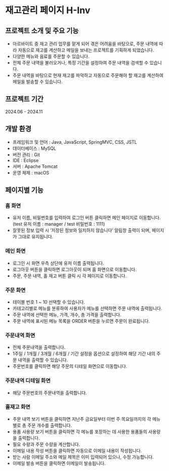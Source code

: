 # 재고관리 페이지 H-Inv
## 프로젝트 소개 및 주요 기능
- 아르바이트 중 재고 관리 업무를 맡게 되어 겪은 어려움을 바탕으로, 주문 내역에 따라 자동으로 재고를 계산하고 메일을 보내는 프로젝트를 기획하게 되었습니다.
- 다양한 메뉴와 음료를 주문할 수 있습니다.
- 전체 주문 내역을 불러오거나, 특정 기간을 설정하여 주문 내역을 검색할 수 있습니다.
- 주문 내역을 바탕으로 현재 재고를 파악하고 자동으로 주문해야 할 재고를 계산하여 메일을 발송할 수 있습니다.

## 프로젝트 기간
2024.06 - 2024.11

## 개발 환경
- 프레임워크 및 언어 : Java, JavaScript, SpringMVC, CSS, JSTL
- 데이터베이스 : MySQL
- 버전 관리 : Git
- IDE : Eclipse
- 서버 : Apache Tomcat
- 운영 체제 : macOS

## 페이지별 기능
### 홈 화면
- 유저 이름, 비밀번호를 입력하여 로그인 버튼 클릭하면 메인 페이지로 이동합니다. (test 유저 이름 : manager / test 비밀번호 : 1111)
- 잘못된 정보 입력 시 ‘저장된 정보와 일치하지 않습니다’ 알림창 출력이 되며, 페이지가 그대로 유지됩니다.
### 메인 화면
- 로그인 시 화면 우측 상단에 유저 이름 출력됩니다.
- 로그아웃 버튼을 클릭하면 로그아웃이 되며 홈 화면으로 이동합니다.
- 주문, 주문 내역, 홀 재고 버튼 클릭 시 각 페이지로 이동합니다.
### 주문 화면
- 테이블 번호 1 ~ 10 선택할 수 있습니다.
- 카테고리별로 메뉴를 분류하여 사용자가 메뉴를 선택하면 주문 내역에 출력됩니다.
- 주문 내역에 선택한 메뉴, 가격, 개수, 총 가격을 출력합니다.
- 주문 내역에 표시된 메뉴 목록을 ORDER 버튼을 누르면 주문이 완료됩니다.
### 주문내역 화면
- 전체 주문내역을 출력합니다.
- 1주일 / 1개월 / 3개월 / 6개월 / 기간 설정을 옵션으로 설정하여 해당 기간 내의 주문 내역을 출력할 수 있습니다.
- 주문번호를 클릭하면 해당 주문의 디테일 화면으로 이동합니다.
### 주문내역 디테일 화면
- 해당 주문번호의 주문내역을 출력합니다.
### 홀재고 화면
- 주문 내역 보기 버튼을 클릭하면 지난주 금요일부터 이번 주 목요일까지의 각 메뉴별로 총 주문 개수를 출력합니다.
- 용품 사용량 보기 버튼을 클릭하면 각 메뉴를 포장하는 데 사용한 용품들의 사용량을 출력합니다.
- 필요 수량과 주문 수량을 계산합니다.
- 이메일 내용 작성 버튼을 클릭하면 자동으로 이메일 내용이 작성됩니다.
- 받는 사람 이메일 주소와 메일 제목은 이미 입력되어 있으나, 수정 가능합니다.
- 이메일 발송 버튼을 클릭하면 이메일이 발송됩니다.
